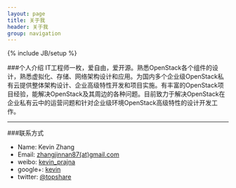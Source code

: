 ```yaml
---
layout: page
title: 关于我
header: 关于我
group: navigation
---
```

{% include JB/setup %}

###个人介绍
IT工程师一枚，爱自由，爱开源。熟悉OpenStack各个组件的设计，熟悉虚拟化、存储、网络架构设计和应用。为国内多个企业级OpenStack私有云提供整体架构设计、企业高级特性开发和项目实施。有丰富的OpenStack项目经验，能解决OpenStack及其周边的各种问题。目前致力于解决OpenStack在企业私有云中的运营问题和针对企业级环境OpenStack高级特性的设计开发工作。

----

###联系方式
* Name: Kevin Zhang
* Email: [zhangjinnan87(at)gmail.com](mailto:zhangjinnan87@gmail.com)
* weibo: [kevin_prajna](http://weibo.com/prajnagarden)
* google+: [kevin](https://plus.google.com/u/0/103766178049295339735/about)
* twitter: [@topshare](https://twitter.com/topshare)

